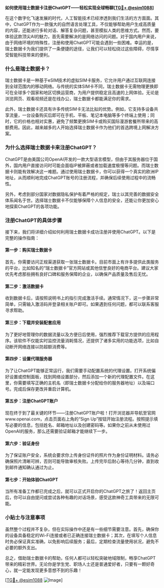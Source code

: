 **如何使用瑞士数据卡注册ChatGPT——轻松实现全球畅聊[[TG💪+ @esim1088](https://t.me/s/esim1088)]**

在这个数字化飞速发展的时代，人工智能技术已经渗透到我们生活的方方面面。其中，ChatGPT作为一款强大的自然语言处理工具，不仅能够帮助用户生成高质量的内容，还能进行多轮对话、解答复杂问题，甚至模拟人类的思维方式。然而，要体验这款顶尖AI的魅力，首先需要解决的是网络访问的问题。对于国内用户来说，由于网络环境的特殊性，注册和使用ChatGPT可能会遇到一些困难。幸运的是，瑞士数据卡为我们提供了一条便捷的途径，让我们可以轻松绕过这些障碍，尽情享受智能科技带来的便利。

### 什么是瑞士数据卡？

瑞士数据卡是一种基于eSIM技术的虚拟SIM卡服务，它允许用户通过互联网连接到全球范围内的移动网络。与传统的实体SIM卡不同，瑞士数据卡无需物理更换即可在全球多个国家和地区切换运营商，为用户提供稳定且高速的上网体验。无论是浏览网页、观看视频还是在线办公，瑞士数据卡都能满足你的需求。

此外，瑞士数据卡还具有许多传统SIM卡无法比拟的优势。例如，它支持多设备共享流量，一台设备购买后即可在手机、平板、笔记本电脑等多个终端上使用；同时，它的价格也相对实惠，避免了频繁更换SIM卡或购买国际漫游套餐所带来的高额费用。因此，越来越多的人开始选择瑞士数据卡作为他们的首选跨境上网解决方案。

### 为什么选择瑞士数据卡来注册ChatGPT？

ChatGPT是由美国公司OpenAI开发的一款大型语言模型，但由于其服务器位于国外，国内用户直接访问时可能会面临IP被屏蔽或者加载速度极慢等问题。而瑞士数据卡则能有效解决这一难题。通过使用瑞士数据卡，你可以获得一个真实的欧洲IP地址，从而顺利地完成ChatGPT账号的注册流程，并确保后续使用过程中的流畅性。

另外，考虑到部分国家对数据隐私保护有着严格的规定，瑞士以其完善的数据安全体系闻名于世。选择瑞士数据卡不仅能够保障个人信息的安全，还能让你更加安心地探索ChatGPT的各项功能。

### 注册ChatGPT的具体步骤

接下来，我们将详细介绍如何利用瑞士数据卡成功注册并使用ChatGPT。以下是完整的操作指南：

#### 第一步：购买瑞士数据卡
首先，你需要访问正规渠道获取一张瑞士数据卡。目前市面上有许多提供此类服务的平台，比如知名的“瑞士数据卡”官方网站或其他信誉良好的电商平台。建议大家优先考虑那些拥有良好口碑和服务保障的企业，以确保产品质量及售后无忧。

#### 第二步：激活数据卡
收到数据卡后，请按照说明书上的指引完成激活手续。通常情况下，这一步骤非常简单，只需输入激活码并登录相关账户即可。如果遇到任何问题，都可以联系客服寻求帮助。

#### 第三步：下载并安装配套应用
为了更好地管理你的数据流量以及方便日后使用，强烈推荐下载官方提供的应用程序。该软件不仅能实时监控流量消耗情况，还提供了诸多实用的功能选项，比如自动断开网络连接以防超额消费等。

#### 第四步：设置代理服务器
为了让ChatGPT能够正常运行，我们需要手动配置系统的代理设置。打开系统偏好设置或控制面板，找到网络设置部分，然后添加一个新的代理配置文件。在这里，你需要填写正确的主机名（即瑞士数据卡分配给你的服务器地址）以及端口号。完成后保存更改并重启计算机。

#### 第五步：注册ChatGPT账户
现在终于到了最关键的环节——注册ChatGPT账户啦！打开浏览器并导航至官网www.openai.com，点击页面右上角的“Sign Up”按钮开始注册流程。按照提示填写必要的信息，包括姓名、邮箱地址以及创建密码等。如果你之前从未使用过OpenAI的服务，那么还需要验证邮箱才能继续下一步。

#### 第六步：验证身份
为了保证账户安全，系统会要求你上传身份证件的照片作为身份证明材料。请务必确保照片清晰可辨，否则可能导致审核失败。上传完毕后耐心等待几分钟，直到收到邮件通知确认通过为止。

#### 第七步：开始体验ChatGPT
当所有准备工作都已完成之后，就可以正式开启你的ChatGPT之旅了！返回主页后，你可以自由提问或尝试各种有趣的对话场景，感受这款神奇工具带来的无限可能。

### 小贴士与注意事项

虽然整个过程并不复杂，但在实际操作中还是有一些细节需要注意。首先，确保你的设备具备稳定的Wi-Fi连接或者已正确连接瑞士数据卡；其次，在填写个人信息时务必保证真实准确，以免影响后续服务；最后，定期检查流量使用状况，避免不必要的额外支出。

总之，借助瑞士数据卡的帮助，任何人都可以轻松突破地域限制，畅享ChatGPT带来的精彩世界。无论你是学生党、职场人士还是普通爱好者，只要有一颗好奇心，就一定能发现更多意想不到的乐趣！

[[TG💪+ @esim1088](https://t.me/s/esim1088) ![Image](https://i.postimg.cc/4NQfJmqS/Snipaste-2025-05-13-00-14-12.png)]
